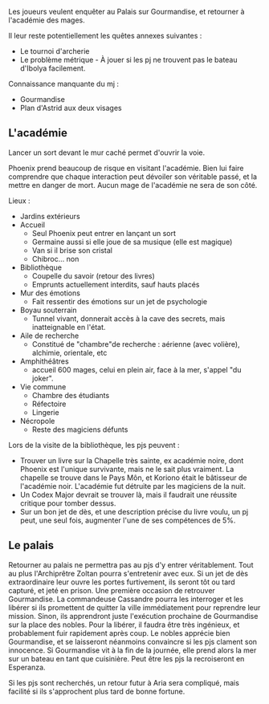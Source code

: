 Les joueurs veulent enquêter au Palais sur Gourmandise, et retourner à l'académie des mages.

Il leur reste potentiellement les quêtes annexes suivantes :
- Le tournoi d'archerie
- Le problème métrique - À jouer si les pj ne trouvent pas le bateau d'Ibolya facilement.

Connaissance manquante du mj :
- Gourmandise
- Plan d'Astrid aux deux visages

## L'académie 

Lancer un sort devant le mur caché permet d'ouvrir la voie.

Phoenix prend beaucoup de risque en visitant l'académie. Bien lui faire comprendre que chaque interaction peut dévoiler son véritable passé, et la mettre en danger de mort. Aucun mage de l'académie ne sera de son côté.

Lieux :
- Jardins extérieurs
- Accueil
    - Seul Phoenix peut entrer en lançant un sort
    - Germaine aussi si elle joue de sa musique (elle est magique)
    - Van si il brise son cristal
    - Chibroc... non
- Bibliothèque
    - Coupelle du savoir (retour des livres)
    - Emprunts actuellement interdits, sauf hauts placés
- Mur des émotions
    - Fait ressentir des émotions sur un jet de psychologie
- Boyau souterrain
    - Tunnel vivant, donnerait accès à la cave des secrets, mais inatteignable en l'état.
- Aile de recherche
    - Constitué de "chambre"de recherche : aérienne (avec volière), alchimie, orientale, etc
- Amphithéâtres
    - accueil 600 mages, celui en plein air, face à la mer, s'appel "du joker".
- Vie commune
    - Chambre des étudiants
    - Réfectoire
    - Lingerie
- Nécropole
    - Reste des magiciens défunts


Lors de la visite de la bibliothèque, les pjs peuvent :
- Trouver un livre sur la Chapelle très sainte, ex académie noire, dont Phoenix est l'unique survivante, mais ne le sait plus vraiment. La chapelle se trouve dans le Pays Môn, et Koriono était le bâtisseur de l'académie noir. L'académie fut détruite par les magiciens de la nuit.
- Un Codex Major devrait se trouver là, mais il faudrait une réussite critique pour tomber dessus.
- Sur un bon jet de dès, et une description précise du livre voulu, un pj peut, une seul fois, augmenter l'une de ses compétences de 5%.

## Le palais

Retourner au palais ne permettra pas au pjs d'y entrer véritablement.
Tout au plus l'Archiprêtre Zoltan pourra s'entretenir avec eux.
Si un jet de dès extraordinaire leur ouvre les portes furtivement, ils seront tôt ou tard capturé, et jeté en prison. Une première occasion de retrouver Gourmandise. La commandeuse Cassandre pourra les interroger et les libérer si ils promettent de quitter la ville immédiatement pour reprendre leur mission.
Sinon, ils apprendront juste l'exécution prochaine de Gourmandise sur la place des nobles.
Pour la libérer, il faudra être très ingénieux, et probablement fuir rapidement après coup.
Le nobles apprécie bien Gourmandise, et se laisseront néanmoins convaincre si les pjs clament son innocence.
Si Gourmandise vit à la fin de la journée, elle prend alors la mer sur un bateau en tant que cuisinière. Peut être les pjs la recroiseront en Esperanza.

Si les pjs sont recherchés, un retour futur à Aria sera compliqué, mais facilité si ils s'approchent plus tard de bonne fortune.